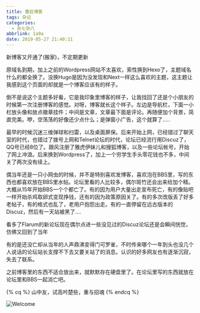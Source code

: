 ```yaml
---
title: 重启博客
tags: 杂记
categories:
  - 杂七杂八
abbrlink: 1a9a
date: 2019-05-27 21:40:11
---
```


新博客又开通了(搬家)，不定期更新

<!-- more -->

原域名到期，加上之前的Wordpress网站不太喜欢，索性换到Hexo了，主题域名什么的都全换了。没换Hugo是因为没发现和Next一样这么喜欢的主题，这主题让我感到这个页面的却就是一个博客应该有的样子。

倒不是说这个主题多好看，它是我印象里博客的样子，让我找回了还是个小朋友的时候第一次注册博客的感觉。对呀，博客就长这个样子。左边是导航栏，下面一小栏放头像和放点徽章挂件；中间是文章，文章最下面是评论。再随便加个背景，简直完美。咿，空荡荡的好像还少点什么；是弹窗小广告，这个就算了.....

最早的时候沉迷三维弹球和扫雷，以及桌面屏保。后来开始上网，已经错过了聊天室的时代，也错过了拨号上网和Telnet论坛的时代，论坛已经流行用Discuz了，QQ号已经8位了。跟风注册了雅虎伊妹儿和搜狐博客，以及一些论坛帐号，开始了网上冲浪。后来换到Wordpress了，加上一个穷学生手头零花钱也不多，中间关了两次没有续上。

偶当年还是一只小网虫的时候，并不是特别喜欢发博客，喜欢泡在BBS里，写的东西也都喜欢放在BBS里水帖。论坛里看的人比较多，偶尔斑竹还会出来给加个精。大概从15年开始BBS一个个都亡了。有的因为用户大量出走宣布死亡，有的像贴吧一样开始杀鸡取卵式变现挣钱，还有的因为政策原因关了。有的多次改版丢了好多老帖子，有的格式也乱了，老用户抱怨出走。有的一直停留在远古版本的Discuz，然后有一天站被黑了....

看多了Flarum的新论坛现在偶尔点进一些没见过的Discuz论坛还是会瞬间恍惚，仿佛又回到了当年

有的是还没亡却从当年的人声鼎沸变得门可罗雀，不时传来哪个一年到头也没几个人说话的论坛站长支撑不下去又要关站了的消息。认识的好多网友也有逐渐沉寂，失去了联系。

之前博客里的东西不适合放出来，就默默存在硬盘里了。在论坛里写的东西就放在论坛里和BBS一起消亡吧。

{% cq %}
山中友，试高吟楚些，重与招魂
{% endcq %}

![Welcome](remake/remake.png)
